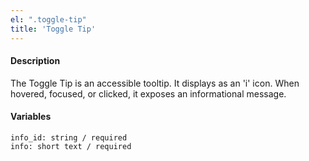 ```yaml
---
el: ".toggle-tip"
title: 'Toggle Tip'
---
```

#### Description
The Toggle Tip is an accessible tooltip. It displays as an 'i' icon. When hovered, focused, or clicked, it exposes an informational message.

#### Variables
~~~
info_id: string / required
info: short text / required
~~~

